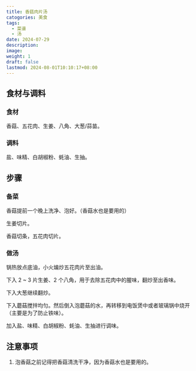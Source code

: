 ```yaml
---
title: 香菇肉片汤
catogories: 美食
tags:
  - 菜谱
  - 汤
date: 2024-07-29
description: 
image: 
weight: 1
draft: false
lastmod: 2024-08-01T10:10:17+08:00
---
```


## 食材与调料

### 食材

香菇、五花肉、生姜、八角、大葱/蒜苗。

### 调料

盐、味精、白胡椒粉、蚝油、生抽。

## 步骤

### 备菜

香菇提前一个晚上洗净、泡好。（香菇水也是要用的）

生姜切片。

香菇切条，五花肉切片。

### 做汤

锅热放点底油，小火煸炒五花肉片至出油。

下入 2 ~ 3 片生姜、2 个八角，用于去除五花肉中的腥味，翻炒至出香味。

下入大葱继续翻炒。

下入蘑菇搅拌均匀。然后倒入泡蘑菇的水，再转移到电饭煲中或者玻璃锅中烧开（主要是为了防止铁味）。

加入盐、味精、白胡椒粉、蚝油、生抽进行调味。

## 注意事项

1. 泡香菇之前记得把香菇清洗干净，因为香菇水也是要用的。